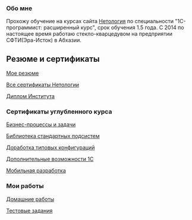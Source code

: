 ### Обо мне

  Прохожу обучение на курсах сайта [Нетология](https://netology.ru/programs/developer1c_ultimate) по специальности "1C-программист:
расширенный курс", срок обучения 1.5 года.
С 2014 по настоящее время работаю стекло-кварцедувом на предприятии СФТИ(Эра-Исток) в Абхазии.

## Резюме и сертификаты

[Мое резюме](https://disk.yandex.ru/i/HgVftcMaanwVhw)

[Все cертификаты Нетологии](https://disk.yandex.ru/d/hdAg3D4a2O-FSg)

[Диплом Института](https://disk.yandex.ru/client/disk/%D0%94%D0%B8%D0%BF%D0%BB%D0%BE%D0%BC)

### Сертификаты углубленного курса

[Бизнес-процессы и задачи](https://disk.yandex.ru/i/QszYfO9UJ3WLKQ)

[Библиотека стандартных подсистем](https://disk.yandex.ru/i/ImTEaerP_xj8Xg)

[Доработка типовых конфигураций](https://disk.yandex.ru/i/0MA5c67Tp-7KFQ)

[Дополнительные возможности 1С](https://disk.yandex.ru/i/lJTj-lX8JNPdJQ)

[Мобильная разработка](https://disk.yandex.ru/i/Jb-qijxf9uoJNw)

### Мои работы

[Домашние работы](https://github.com/Arbagast/Homework)

[Тестовые задания](https://github.com/Arbagast/test-tasks/tree/main)

